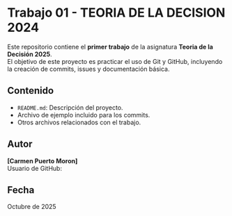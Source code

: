 # Trabajo 01 - TEORIA DE LA DECISION 2024

Este repositorio contiene el **primer trabajo** de la asignatura **Teoria de la Decisión 2025**.  
El objetivo de este proyecto es practicar el uso de Git y GitHub, incluyendo la creación de commits, issues y documentación básica.

## Contenido
- `README.md`: Descripción del proyecto.
- Archivo de ejemplo incluido para los commits.
- Otros archivos relacionados con el trabajo.
  
## Autor
**[Carmen Puerto Moron]**  
Usuario de GitHub: 

## Fecha
Octubre de 2025

